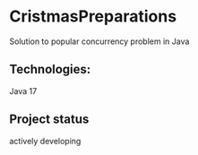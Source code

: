 # CristmasPreparations
Solution to popular concurrency problem in Java

## Technologies: 

Java 17

## Project status

actively developing

